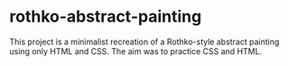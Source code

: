 # rothko-abstract-painting
This project is a minimalist recreation of a Rothko-style abstract painting using only HTML and CSS. The aim was to practice CSS and HTML.
